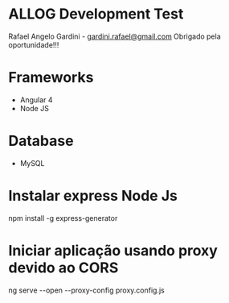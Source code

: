 # ALLOG Development Test
Rafael Angelo Gardini - gardini.rafael@gmail.com
Obrigado pela oportunidade!!!

# Frameworks
- Angular 4
- Node JS

# Database
- MySQL

# Instalar express Node Js
npm install -g express-generator

# Iniciar aplicação usando proxy devido ao CORS
ng serve --open --proxy-config proxy.config.js